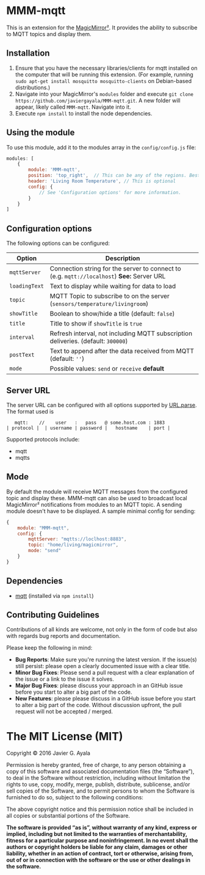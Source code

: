 # MMM-mqtt

This is an extension for the [MagicMirror²](https://github.com/MichMich/MagicMirror).  It provides the ability to subscribe to MQTT topics and display them.

## Installation
1. Ensure that you have the necessary libraries/clients for mqtt installed on the computer that will be running this extension.  (For example, running `sudo apt-get install mosquitto mosquitto-clients` on Debian-based distributions.)
2. Navigate into your MagicMirror's `modules` folder and execute `git clone https://github.com/javiergayala/MMM-mqtt.git`. A new folder will appear, likely called `MMM-mqtt`.  Navigate into it.
3. Execute `npm install` to install the node dependencies.

## Using the module

To use this module, add it to the modules array in the `config/config.js` file:
````javascript
modules: [
	{
		module: 'MMM-mqtt',
		position: 'top_right',	// This can be any of the regions. Best results in left or right regions.
		header: 'Living Room Temperature', // This is optional
		config: {
			// See 'Configuration options' for more information.
		}
	}
]
````

## Configuration options

The following options can be configured:

| Option  | Description  |
|---|---|
| `mqttServer`  | Connection string for the server to connect to (e.g. `mqtt://localhost`) **See:** Server URL  |
| `loadingText`  | Text to display while waiting for data to load  |
| `topic`  | MQTT Topic to subscribe to on the server (`sensors/temperature/livingroom`)  |
| `showTitle`  | Boolean to show/hide a title (default: `false`)  |
| `title`  | Title to show if `showTitle` is `true`  |
| `interval`  | Refresh interval, not including MQTT subscription deliveries. (default: `300000`)  |
| `postText`  | Text to append after the data received from MQTT (default: `''`)  |
| `mode` | Possible values: `send` or `receive` **default**

## Server URL
The server URL can be configured with all options supported by [URL.parse](https://nodejs.org/api/url.html#url_url_strings_and_url_objects). The format used is

```
   mqtt:    //    user   :   pass   @ some.host.com : 1883
| protocol |  | username | password |   hostname    | port |
```

Supported protocols include:
- mqtt
- mqtts

## Mode

By default the module will receive MQTT messages from the configured topic and display these. MMM-mqtt can also be used to broadcast local MagicMirror² notifications from modules to an MQTT topic. A sending module doesn't have to be displayed. A sample minimal config for sending:

```javascript
{
	module: "MMM-mqtt",
	config: {
		mqttServer: "mqtts://loclhost:8883",
		topic: "home/living/magicmirror",
		mode: "send"
	}
}
```


## Dependencies
- [mqtt](https://www.npmjs.com/package/mqtt) (installed via `npm install`)

## Contributing Guidelines

Contributions of all kinds are welcome, not only in the form of code but also with regards bug reports and documentation.

Please keep the following in mind:

- **Bug Reports**:  Make sure you're running the latest version. If the issue(s) still persist: please open a clearly documented issue with a clear title.
- **Minor Bug Fixes**: Please send a pull request with a clear explanation of the issue or a link to the issue it solves.
- **Major Bug Fixes**: please discuss your approach in an GitHub issue before you start to alter a big part of the code.
- **New Features**: please please discuss in a GitHub issue before you start to alter a big part of the code. Without discussion upfront, the pull request will not be accepted / merged.

The MIT License (MIT)
=====================

Copyright © 2016 Javier G. Ayala

Permission is hereby granted, free of charge, to any person
obtaining a copy of this software and associated documentation
files (the “Software”), to deal in the Software without
restriction, including without limitation the rights to use,
copy, modify, merge, publish, distribute, sublicense, and/or sell
copies of the Software, and to permit persons to whom the
Software is furnished to do so, subject to the following
conditions:

The above copyright notice and this permission notice shall be
included in all copies or substantial portions of the Software.

**The software is provided “as is”, without warranty of any kind, express or implied, including but not limited to the warranties of merchantability, fitness for a particular purpose and noninfringement. In no event shall the authors or copyright holders be liable for any claim, damages or other liability, whether in an action of contract, tort or otherwise, arising from, out of or in connection with the software or the use or other dealings in the software.**
